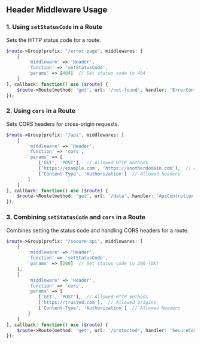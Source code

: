 ## **Header Middleware Usage**

### **1. Using `setStatusCode` in a Route**

Sets the HTTP status code for a route.

```php
$route->Group(prefix: "/error-page", middlewares: [
    [
        'middleware' => 'Header',
        'function' => 'setStatusCode',
        'params' => [404]  // Set status code to 404
    ]
], callback: function() use ($route) {
    $route->Route(method: 'get', url: '/not-found', handler: 'ErrorController::notFound');
});
```

### **2. Using `cors` in a Route**

Sets CORS headers for cross-origin requests.

```php
$route->Group(prefix: "/api", middlewares: [
    [
        'middleware' => 'Header',
        'function' => 'cors',
        'params' => [
            ['GET', 'POST'],  // Allowed HTTP methods
            ['https://example.com', 'https://anotherdomain.com'],  // Allowed origins
            ['Content-Type', 'Authorization']  // Allowed headers
        ]
    ]
], callback: function() use ($route) {
    $route->Route(method: 'get', url: '/data', handler: 'ApiController::getData');
});
```

### **3. Combining `setStatusCode` and `cors` in a Route**

Combines setting the status code and handling CORS headers for a route.

```php
$route->Group(prefix: "/secure-api", middlewares: [
    [
        'middleware' => 'Header',
        'function' => 'setStatusCode',
        'params' => [200]  // Set status code to 200 (OK)
    ],
    [
        'middleware' => 'Header',
        'function' => 'cors',
        'params' => [
            ['GET', 'POST'],  // Allowed HTTP methods
            ['https://trusted.com'],  // Allowed origins
            ['Content-Type', 'Authorization']  // Allowed headers
        ]
    ]
], callback: function() use ($route) {
    $route->Route(method: 'get', url: '/protected', handler: 'SecureController::protectedData');
});
```
